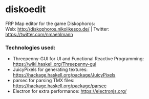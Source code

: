 # diskoedit

FRP Map editor for the game Diskophoros:  
Web: http://diskophoros.nikolikesco.de/ | Twitter: https://twitter.com/nmaehlmann

### Technologies used:
* Threepenny-GUI for UI and Functional Reactive Programming: https://wiki.haskell.org/Threepenny-gui
* JuicyPixels for generating textures: https://hackage.haskell.org/package/JuicyPixels
* parsec for parsing TMX files: https://hackage.haskell.org/package/parsec
* Electron for extra performance: https://electronjs.org/
